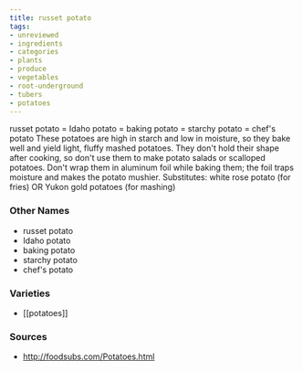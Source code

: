 ```yaml
---
title: russet potato
tags:
- unreviewed
- ingredients
- categories
- plants
- produce
- vegetables
- root-underground
- tubers
- potatoes
---
```

russet potato = Idaho potato = baking potato = starchy potato = chef's potato These potatoes are high in starch and low in moisture, so they bake well and yield light, fluffy mashed potatoes. They don't hold their shape after cooking, so don't use them to make potato salads or scalloped potatoes. Don't wrap them in aluminum foil while baking them; the foil traps moisture and makes the potato mushier. Substitutes: white rose potato (for fries) OR Yukon gold potatoes (for mashing)

### Other Names

* russet potato
* Idaho potato
* baking potato
* starchy potato
* chef's potato

### Varieties

* [[potatoes]]

### Sources
* http://foodsubs.com/Potatoes.html
